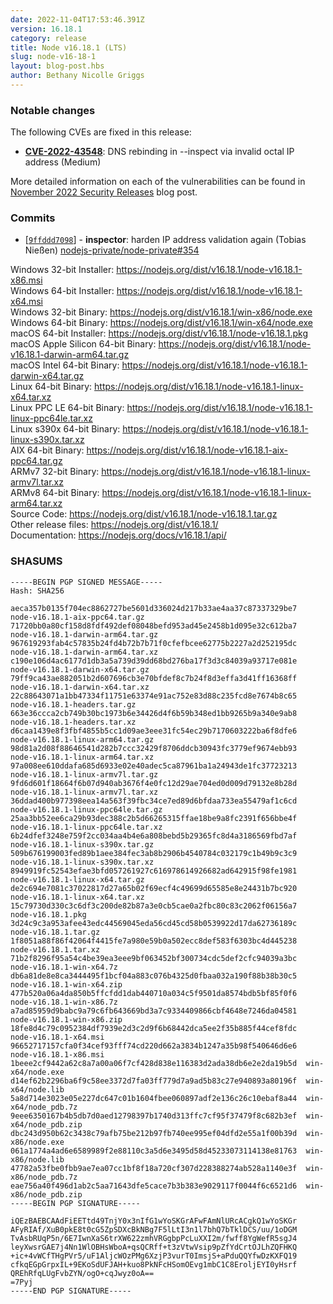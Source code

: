 ```yaml
---
date: 2022-11-04T17:53:46.391Z
version: 16.18.1
category: release
title: Node v16.18.1 (LTS)
slug: node-v16-18-1
layout: blog-post.hbs
author: Bethany Nicolle Griggs
---
```


### Notable changes

The following CVEs are fixed in this release:

* **[CVE-2022-43548](https://cve.mitre.org/cgi-bin/cvename.cgi?name=CVE-2022-43548)**: DNS rebinding in --inspect via invalid octal IP address (Medium)

More detailed information on each of the vulnerabilities can be found in [November 2022 Security Releases](https://nodejs.org/en/blog/vulnerability/november-2022-security-releases/) blog post.

### Commits

* \[[`9ffddd7098`](https://github.com/nodejs/node/commit/9ffddd7098)] - **inspector**: harden IP address validation again (Tobias Nießen) [nodejs-private/node-private#354](https://github.com/nodejs-private/node-private/pull/354)

Windows 32-bit Installer: https://nodejs.org/dist/v16.18.1/node-v16.18.1-x86.msi<br>
Windows 64-bit Installer: https://nodejs.org/dist/v16.18.1/node-v16.18.1-x64.msi<br>
Windows 32-bit Binary: https://nodejs.org/dist/v16.18.1/win-x86/node.exe<br>
Windows 64-bit Binary: https://nodejs.org/dist/v16.18.1/win-x64/node.exe<br>
macOS 64-bit Installer: https://nodejs.org/dist/v16.18.1/node-v16.18.1.pkg<br>
macOS Apple Silicon 64-bit Binary: https://nodejs.org/dist/v16.18.1/node-v16.18.1-darwin-arm64.tar.gz<br>
macOS Intel 64-bit Binary: https://nodejs.org/dist/v16.18.1/node-v16.18.1-darwin-x64.tar.gz<br>
Linux 64-bit Binary: https://nodejs.org/dist/v16.18.1/node-v16.18.1-linux-x64.tar.xz<br>
Linux PPC LE 64-bit Binary: https://nodejs.org/dist/v16.18.1/node-v16.18.1-linux-ppc64le.tar.xz<br>
Linux s390x 64-bit Binary: https://nodejs.org/dist/v16.18.1/node-v16.18.1-linux-s390x.tar.xz<br>
AIX 64-bit Binary: https://nodejs.org/dist/v16.18.1/node-v16.18.1-aix-ppc64.tar.gz<br>
ARMv7 32-bit Binary: https://nodejs.org/dist/v16.18.1/node-v16.18.1-linux-armv7l.tar.xz<br>
ARMv8 64-bit Binary: https://nodejs.org/dist/v16.18.1/node-v16.18.1-linux-arm64.tar.xz<br>
Source Code: https://nodejs.org/dist/v16.18.1/node-v16.18.1.tar.gz<br>
Other release files: https://nodejs.org/dist/v16.18.1/<br>
Documentation: https://nodejs.org/docs/v16.18.1/api/

### SHASUMS

```
-----BEGIN PGP SIGNED MESSAGE-----
Hash: SHA256

aeca357b0135f704ec8862727be5601d336024d217b33ae4aa37c87337329be7  node-v16.18.1-aix-ppc64.tar.gz
71720bb0a80cf158d8fdf492def08048befd953ad45e2458b1d095e32c612ba7  node-v16.18.1-darwin-arm64.tar.gz
967619293fab4c57835b24fd4b72b7b71f0cfefbcee62775b2227a2d252195dc  node-v16.18.1-darwin-arm64.tar.xz
c190e106d4ac6177d1db3a5a739d39dd68bd276ba17f3d3c84039a93717e081e  node-v16.18.1-darwin-x64.tar.gz
79ff9ca43ae882051b2d607696cb3e70bfdef8c7b24f8d3effa3d41ff16368ff  node-v16.18.1-darwin-x64.tar.xz
22c88643071a1bb47334f11751e63374e91ac752e83d88c235fcd8e7674b8c65  node-v16.18.1-headers.tar.gz
663e36ccca2cb749b30bc1973b6e34426d4f6b59b348ed1bb9265b9a340e9ab8  node-v16.18.1-headers.tar.xz
d6caa1439e8f3fbf4855b5cc1d09ae3eee31fc54ec29b7170603222ba6f8dfe6  node-v16.18.1-linux-arm64.tar.gz
98d81a2d08f88646541d282b7ccc32429f8706ddcb30943fc3779ef9674ebb93  node-v16.18.1-linux-arm64.tar.xz
97a008ee610ddafa685d6933e02e40adec5ca87961ba1a24943de1fc37723213  node-v16.18.1-linux-armv7l.tar.gz
9fd6d601f18664f6b07d940ab3676f4e0fc12d29ae704ed0d009d79132e8b28d  node-v16.18.1-linux-armv7l.tar.xz
36ddad400b977398eea14a563f39fbc34ce7ed89d6bfdaa733ea55479af1c6cd  node-v16.18.1-linux-ppc64le.tar.gz
25aa3bb52ee6ca29b93dec388c2b5d66265315ffae18be9a8fc2391f656bbe4f  node-v16.18.1-linux-ppc64le.tar.xz
6b24dfef3248e759f2cc034aa4b4e6a808bebd5b29365fc8d4a3186569fbd7af  node-v16.18.1-linux-s390x.tar.gz
509b676199003fed89b1aee384fec3ab8b2906b4540784c032179c1b49b9c3c9  node-v16.18.1-linux-s390x.tar.xz
8949919fc52543efae3bfd057261927c616978614926682ad642915f98fe1981  node-v16.18.1-linux-x64.tar.gz
de2c694e7081c37022817d27a65b02f69ecf4c49699d65585e8e24431b7bc920  node-v16.18.1-linux-x64.tar.xz
15c79730d330c3c6df3c200de82b87a3e0cb5cae0a2fbc80c83c2062f06156a7  node-v16.18.1.pkg
3d24c9c3a953afee43edc44569045eda56cd45cd58b0539922d17da62736189c  node-v16.18.1.tar.gz
1f8051a88f86f42064f4415fe7a980e59b0a502ecc8def583f6303bc4d445238  node-v16.18.1.tar.xz
71b2f8296f95a54c4be39ea3eee9bf063452bf300734cdc5def2cfc94039a3bc  node-v16.18.1-win-x64.7z
db6a81de8e8ca3444495f1bcf04a883c076b4325d0fbaa032a190f88b38b30c5  node-v16.18.1-win-x64.zip
477b520a06a4da850b5ffcfdd1dab440710a034c5f9501da8574bdb5bf85f0f6  node-v16.18.1-win-x86.7z
a7ad85959d9babc9a79c6fb643669bd3a7c9334409866cbf4648e7246da04581  node-v16.18.1-win-x86.zip
18fe8d4c79c0952384df7939e2d3c2d9f6b68442dca5ee2f35b885f44cef8fdc  node-v16.18.1-x64.msi
96652717157cfa0f34cef93fff74cd220d662a3834b1247a35b98f540646d6e6  node-v16.18.1-x86.msi
1beee2cf9442a62c8a7a00a06f7cf428d838e116383d2ada38db6e2e2da19b5d  win-x64/node.exe
d14ef62b2296ba6f9c58ee3372d7fa03ff779d7a9ad5b83c27e940893a80196f  win-x64/node.lib
5a8d714e3023e05e227dc647c01b1604fbee060897adf2e136c26c10ebaf8a44  win-x64/node_pdb.7z
9eee6350167b4b5db7d0aed12798397b1740d313ffc7cf95f37479f8c682b3ef  win-x64/node_pdb.zip
dbc243d950b62c3438c79afb75be212b97fb740ee995ef04dfd2e55a1f00b39d  win-x86/node.exe
061a1774a4ad6e6589989f2e88110c3a5d6e3495d58d45233073114138e81763  win-x86/node.lib
47782a53fbe0fbb9ae7ea07cc1bf8f18a720cf307d228388274ab528a1140e3f  win-x86/node_pdb.7z
eae756a40f496d1ab2c5aa71643dfe5cace7b3b383e9029117f0044f6c6521d6  win-x86/node_pdb.zip
-----BEGIN PGP SIGNATURE-----

iQEzBAEBCAAdFiEETtd49TnjY0x3nIfG1wYoSKGrAFwFAmNlURcACgkQ1wYoSKGr
AFyRIAf/XuB0pkE8t0cG5ZpSDXcBkNBg7F5lLtI3n1l7bhQ7bTklDCS/uu/1oDGM
TvAsbRUqP5n/6E7IwnXaS6trXW622zmhVRGgbpPcLuXXI2m/fwff8YgWefR5sgJ4
leyXwsrGAE7j4Nn1WlOBHsWboA+qsQCRff+t3zVtwVsip9pZfYdCrtOJLhZQFHKQ
+ic+4vWCfTHgPVr5/uF1AljcWOzPMg6XzjP3vurT0ImsjS+aPduQQYfwDzKXFQ19
cfkqEGpGrpxIL+9EKoSdUFJAH+kuo8PkNFcHSomOEvg1mbC1C8EroljEYI0yHsrf
QREhRfqLUgFvbZYN/ogO+cqJwyz0oA==
=7Pyj
-----END PGP SIGNATURE-----

```
